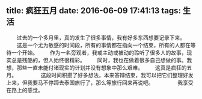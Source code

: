title: 疯狂五月
date: 2016-06-09 17:41:13
tags: 生活
---
　　过去的一个多月里，真的发生了很多事情，我有好多东西想要记录下来。
　　这是一个尤为敏感的时间段，所有的事情都在指向一个结束，所有的人都在等待一个开始。
　　作为一名旁观者，我或主动或被动的聆听了很多人的故事，现实总是残酷的，但人始终很精彩。
　　同时，我也在做着很多自己想做的事。我想，那些一直未能付诸现实的计划并没有想象中那么艰难。
　　这真是疯狂的五月。
　　
　　这段时间积攒了好多想法，本来答辩结束，我可以把它们整理好发上来，但我要马不停蹄去泰国旅行了，那么等旅行回来再说吧。
　　
　　我享受在路上的感觉。

<!--more-->